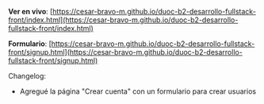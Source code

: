 **Ver en vivo**: [https://cesar-bravo-m.github.io/duoc-b2-desarrollo-fullstack-front/index.html](https://cesar-bravo-m.github.io/duoc-b2-desarrollo-fullstack-front/index.html)

**Formulario**: [https://cesar-bravo-m.github.io/duoc-b2-desarrollo-fullstack-front/signup.html](https://cesar-bravo-m.github.io/duoc-b2-desarrollo-fullstack-front/signup.html)

Changelog:
- Agregué la página "Crear cuenta" con un formulario para crear usuarios
